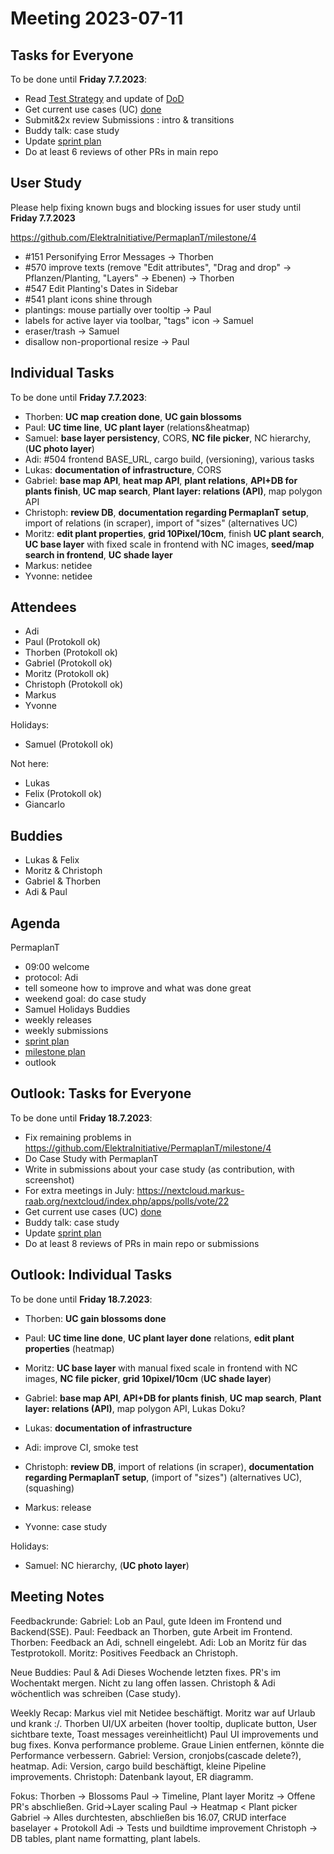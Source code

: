 # Meeting 2023-07-11

## Tasks for Everyone

To be done until **Friday 7.7.2023**:

- Read [Test Strategy](doc/tests) and update of [DoD](doc/usecases/README.md)
- Get current use cases (UC) [done](doc/usecases/README.md)
- Submit&2x review Submissions : intro & transitions
- Buddy talk: case study
- Update [sprint plan](https://github.com/orgs/ElektraInitiative/projects/4/)
- Do at least 6 reviews of other PRs in main repo

## User Study

Please help fixing known bugs and blocking issues for user study until **Friday 7.7.2023**

https://github.com/ElektraInitiative/PermaplanT/milestone/4

- #151 Personifying Error Messages -> Thorben
- #570 improve texts (remove "Edit attributes", "Drag and drop" -> Pflanzen/Planting, "Layers" -> Ebenen) -> Thorben
- #547 Edit Planting's Dates in Sidebar
- #541 plant icons shine through
- plantings: mouse partially over tooltip -> Paul
- labels for active layer via toolbar, "tags" icon -> Samuel
- eraser/trash -> Samuel
- disallow non-proportional resize -> Paul

## Individual Tasks

To be done until **Friday 7.7.2023**:

- Thorben: **UC map creation done**, **UC gain blossoms**
- Paul: **UC time line**, **UC plant layer** (relations&heatmap)
- Samuel: **base layer persistency**, CORS, **NC file picker**, NC hierarchy, (**UC photo layer**)
- Adi: #504 frontend BASE_URL, cargo build, (versioning), various tasks
- Lukas: **documentation of infrastructure**, CORS
- Gabriel: **base map API**, **heat map API**, **plant relations**, **API+DB for plants finish**, **UC map search**, **Plant layer: relations (API)**, map polygon API
- Christoph: **review DB**, **documentation regarding PermaplanT setup**, import of relations (in scraper), import of "sizes" (alternatives UC)
- Moritz: **edit plant properties**, **grid 10Pixel/10cm**, finish **UC plant search**, **UC base layer** with fixed scale in frontend with NC images, **seed/map search in frontend**, **UC shade layer**
- Markus: netidee
- Yvonne: netidee

## Attendees

- Adi
- Paul (Protokoll ok)
- Thorben (Protokoll ok)
- Gabriel (Protokoll ok)
- Moritz (Protokoll ok)
- Christoph (Protokoll ok)
- Markus
- Yvonne

Holidays:

- Samuel (Protokoll ok)

Not here:

- Lukas
- Felix (Protokoll ok)
- Giancarlo

## Buddies

- Lukas & Felix
- Moritz & Christoph
- Gabriel & Thorben
- Adi & Paul

## Agenda

PermaplanT

- 09:00 welcome
- protocol: Adi
- tell someone how to improve and what was done great
- weekend goal: do case study
- Samuel Holidays Buddies
- weekly releases
- weekly submissions
- [sprint plan](https://github.com/orgs/ElektraInitiative/projects/4/)
- [milestone plan](https://github.com/ElektraInitiative/PermaplanT/milestone/4)
- outlook

## Outlook: Tasks for Everyone

To be done until **Friday 18.7.2023**:

- Fix remaining problems in https://github.com/ElektraInitiative/PermaplanT/milestone/4
- Do Case Study with PermaplanT
- Write in submissions about your case study (as contribution, with screenshot)
- For extra meetings in July: https://nextcloud.markus-raab.org/nextcloud/index.php/apps/polls/vote/22
- Get current use cases (UC) [done](doc/usecases/README.md)
- Buddy talk: case study
- Update [sprint plan](https://github.com/orgs/ElektraInitiative/projects/4/)
- Do at least 8 reviews of PRs in main repo or submissions

## Outlook: Individual Tasks

To be done until **Friday 18.7.2023**:

- Thorben: **UC gain blossoms done**
- Paul: **UC time line done**, **UC plant layer done** relations, **edit plant properties** (heatmap)
- Moritz: **UC base layer** with manual fixed scale in frontend with NC images, **NC file picker**, **grid 10pixel/10cm** (**UC shade layer**)
- Gabriel: **base map API**, **API+DB for plants finish**, **UC map search**, **Plant layer: relations (API)**, map polygon API, Lukas Doku?
- Lukas: **documentation of infrastructure**

- Adi: improve CI, smoke test

- Christoph: **review DB**, import of relations (in scraper), **documentation regarding PermaplanT setup**, (import of "sizes") (alternatives UC), (squashing)

- Markus: release
- Yvonne: case study

Holidays:

- Samuel: NC hierarchy, (**UC photo layer**)

## Meeting Notes

Feedbackrunde:
Gabriel: Lob an Paul, gute Ideen im Frontend und Backend(SSE).
Paul: Feedback an Thorben, gute Arbeit im Frontend.
Thorben: Feedback an Adi, schnell eingelebt.
Adi: Lob an Moritz für das Testprotokoll.
Moritz: Positives Feedback an Christoph.

Neue Buddies: Paul & Adi
Dieses Wochende letzten fixes.
PR's im Wochentakt mergen. Nicht zu lang offen lassen.
Christoph & Adi wöchentlich was schreiben (Case study).

Weekly Recap:
Markus viel mit Netidee beschäftigt.
Moritz war auf Urlaub und krank :/.
Thorben UI/UX arbeiten (hover tooltip, duplicate button, User sichtbare texte, Toast messages vereinheitlicht)
Paul UI improvements und bug fixes. Konva performance probleme.
Graue Linien entfernen, könnte die Performance verbessern.
Gabriel: Version, cronjobs(cascade delete?), heatmap.
Adi: Version, cargo build beschäftigt, kleine Pipeline improvements.
Christoph: Datenbank layout, ER diagramm.

Fokus:
Thorben -> Blossoms
Paul -> Timeline, Plant layer
Moritz -> Offene PR's abschließen. Grid->Layer scaling
Paul -> Heatmap < Plant picker
Gabriel -> Alles durchtesten, abschließen bis 16.07, CRUD interface baselayer + Protokoll
Adi -> Tests und buildtime improvement
Christoph -> DB tables, plant name formatting, plant labels.
